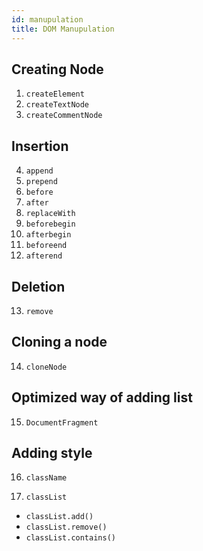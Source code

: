 ```yaml
---
id: manupulation
title: DOM Manupulation
---
```


## Creating Node

1. `createElement`
2. `createTextNode`
3. `createCommentNode`

## Insertion

4. `append`
5. `prepend`
6. `before`
7. `after`
8. `replaceWith`
9. `beforebegin`
10. `afterbegin`
11. `beforeend`
12. `afterend`

## Deletion

13. `remove`

## Cloning a node

14. `cloneNode`

## Optimized way of adding list

15. `DocumentFragment`

## Adding style

16. `className`

17. `classList`

- `classList.add()`
- `classList.remove()`
- `classList.contains()`
